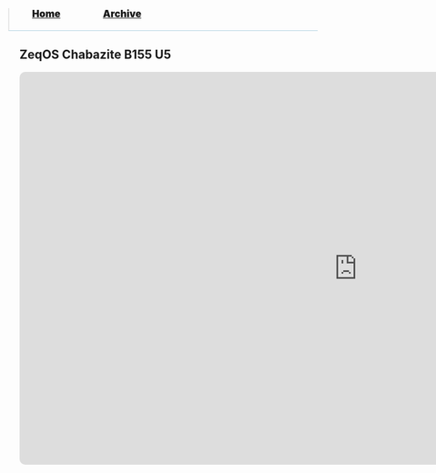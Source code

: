 <blockquote style="background: #0000;border-bottom: 1px solid #B2D2E1;height: 30px;margin: 0 -20px 20px;padding: 0px 20px 9px 40px;">
  <p style=""><a href="https://hexa-one.github.io/pptos-wiki/" style="font-size: 17px;font-weight: 900;font-style: normal;text-shadow: rgba(255,255,255,0.9) 0 1px 0;">Home</a>&nbsp;&nbsp;&nbsp;&nbsp;&nbsp;&nbsp;&nbsp;&nbsp;&nbsp;&nbsp;&nbsp;&nbsp;&nbsp;&nbsp;&nbsp;&nbsp;&nbsp;&nbsp;
    <a href="https://hexa-one.github.io/pptos-wiki/archive/" style="font-size: 17px;font-weight: 900;font-style: normal;text-shadow: rgba(255,255,255,0.9) 0 1px 0;">Archive</a>
  </p>
</blockquote>

## ZeqOS Chabazite B155 U5

<style>
 .wrapper {
  width : 95%;
 }
</style>


<iframe src="https://onedrive.live.com/embed?cid=16821AA64F001EEF&resid=16821AA64F001EEF%2116523&authkey=ACuGIcgtIfGy4Fk&em=2" style="border-radius: 10px;" width="1186px" height="691px" frameborder="0">Dit is een ingesloten <a target="_blank" href="https://office.com">Microsoft Office</a>-presentatiebestand dat mogelijk is gemaakt met <a target="_blank" href="https://office.com/webapps">Office</a>.</iframe>
<blockquote style="margin: -20 440px 20px 20px;padding: 15px 20px 1px 32px;border-radius: 7px;border: 1px solid rgb(0,102,153,0.3);background: linear-gradient(#f1f1f1, #DEDEDE 15px);height: 670px;margin-left: 1200px;width: 480px;margin-bottom: -650px;transform: translate(20px, -101%);">
  <p style=""><a style="font-size: 25px;font-weight: 900;font-style: normal;text-shadow: rgba(255,255,255,0.9) 0 1px 0;">ZeqOS Chabazite B155 U5</a>
  </p>
<p style="margin-top: -20px;"><a href="https://github.com/ZuloYT" style="font-size: 15px;font-weight: 900;font-style: normal;">by Zulo</a>
  </p>
<a style="font-size: 18px;font-weight: 900;font-style: normal;text-shadow: rgba(255,255,255,0.9) 0 1px 0;">Released:</a>&nbsp;&nbsp;&nbsp;&nbsp;&nbsp;&nbsp;&nbsp;
<a style="font-size: 18px;font-weight: 900;font-style: normal;text-shadow: rgba(255,255,255,0.9) 0 1px 0;">28 July 2021</a><p style="margin-top: 20px;"><a style="font-size: 18px;font-weight: 900;font-style: normal;text-shadow: rgba(255,255,255,0.9) 0 1px 0;">Changelog:</a>
  </p>
<p style="margin-top: -10px;"><a style="font-size: 15px;font-weight: 900;font-style: normal;text-shadow: rgba(255,255,255,0.9) 0 1px 0;">ZCS</a>
  </p>
<ul style="font-weight: 900;font-style: normal;color: #069;">
  <li>
    <p>Mod Operator is added!
Example: 
<code style="background: #c1c1c1;border-radius: 5px;padding: 2px;">3 Mod 2</code></p>
  </li>
  <li>Split function is added!
Example: 
<code style="background: #c1c1c1;border-radius: 5px;padding: 2px;">Split("hi there","hi",1)</code>
 Returns: “ there”</li>
  <li>InWindow.AppID   InWindow.TextBoxName were added!</li>
  <li>InWindow.Close was added! (You can close the active window with this function</li>
  <li>Mid() was added!
Example: 
<code style="background: #c1c1c1;border-radius: 5px;padding: 2px;">Mid("hi there",1,2)</code></li>
</ul>
<p style="margin-top: -10px;"><a style="font-size: 15px;font-weight: 900;font-style: normal;text-shadow: rgba(255,255,255,0.9) 0 1px 0;">Update</a>
  </p>
<ul style="font-weight: 900;font-style: normal;color: #069;">
  <li>There was an issue that could cause files to go blank and not use the correct font color from the previous PPT file.</li>
</ul>

    
      <a href="https://user-images.githubusercontent.com/58103738/130600446-5730aceb-4052-45d6-8385-3925baeec1b5.png" style="margin-left: 40px;"><img alt="pfp" src="https://user-images.githubusercontent.com/58103738/130600446-5730aceb-4052-45d6-8385-3925baeec1b5.png" height="100"></a>
      &nbsp;
    
  
<p style="margin-top: 20px;"><a style="font-size: 12px;font-weight: 900;font-style: normal;text-shadow: rgba(255,255,255,0.9) 0 1px 0;background: #fff;padding: 5px;border-radius: 5px;" href="https://github.com/hexa-one/pptos-wiki/raw/gh-pages/files/Zeq_OS/zeqOS_Chabazite_B155_B02_U5_R.pptm">Download</a><a style="font-size: 10px;font-weight: 600;font-style: normal;text-shadow: rgba(255,255,255,0.9) 0 1px 0;margin-left: 5%;">3.9mb</a>
  </p>
<div></div><div></div></blockquote>

<body style="background-image: url(https://raw.githubusercontent.com/hexa-one/pptos-wiki/gh-pages/assets/background/background.png);background-repeat: no-repeat;background-attachment: fixed;background-size: cover;">